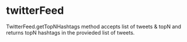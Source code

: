 # twitterFeed

TwitterFeed.getTopNHashtags method accepts list of tweets & topN and returns topN hashtags in the provieded list of tweets. 
